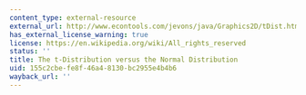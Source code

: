 ```yaml
---
content_type: external-resource
external_url: http://www.econtools.com/jevons/java/Graphics2D/tDist.html
has_external_license_warning: true
license: https://en.wikipedia.org/wiki/All_rights_reserved
status: ''
title: The t-Distribution versus the Normal Distribution
uid: 155c2cbe-fe8f-46a4-8130-bc2955e4b4b6
wayback_url: ''
---
```

